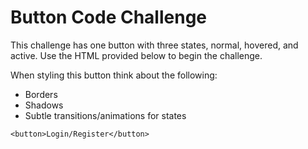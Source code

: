# Button Code Challenge

This challenge has one button with three states, normal, hovered, and active. Use the HTML provided below to begin the challenge. 

When styling this button think about the following:
- Borders
- Shadows
- Subtle transitions/animations for states

```
<button>Login/Register</button>
```